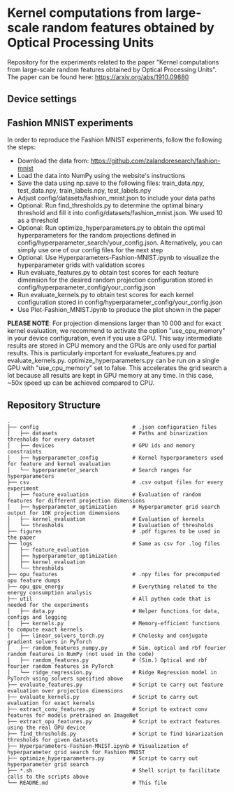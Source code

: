 # Kernel computations from large-scale random features obtained by Optical Processing Units
Repository for the experiments related to the paper "Kernel computations from large-scale random features obtained by Optical Processing Units". The paper can be found here: https://arxiv.org/abs/1910.09880

## Device settings

## Fashion MNIST experiments
In order to reproduce the Fashion MNIST experiments, follow the following the steps:
- Download the data from: https://github.com/zalandoresearch/fashion-mnist
- Load the data into NumPy using the website's instructions
- Save the data using np.save to the following files: train_data.npy, test_data.npy, train_labels.npy, test_labels.npy
- Adjust config/datasets/fashion_mnist.json to include your data paths
- Optional: Run find_thresholds.py to determine the optimal binary threshold and fill it into config/datasets/fashion_mnist.json. We used 10 as a threshold
- Optional: Run optimize_hyperparameters.py to obtain the optimal hyperparameters for the random projections defined in config/hyperparameter_search/your_config.json. Alternatively, you can simply use one of our config files for the next step
- Optional: Use Hyperparameters-Fashion-MNIST.ipynb to visualize the hyperparameter grids with validation scores
- Run evaluate_features.py to obtain test scores for each feature dimension for the desired random projection configuration stored in config/hyperparameter_config/your_config.json
- Run evaluate_kernels.py to obtain test scores for each kernel configuration stored in config/hyperparameter_config/your_config.json
- Use Plot-Fashion_MNIST.ipynb to produce the plot shown in the paper

**PLEASE NOTE**: For projection dimensions larger than 10 000 and for exact kernel evaluation, we recommend to activate the option "use_cpu_memory" in your device configuration, even if you use a GPU. This way intermediate results are stored in CPU memory and the GPUs are only used for partial results.
This is particularly important for evaluate_features.py and evaluate_kernels.py. optimize_hyperparameters.py can be run on a single GPU with "use_cpu_memory" set to false. This accelerates the grid search a lot because all results are kept in GPU memory at any time. In this case, ~50x speed up can be achieved compared to CPU.

## Repository Structure

    .
    ├── config                              # .json configuration files
    │   ├── datasets                        # Paths and binarization thresholds for every dataset
    │   ├── devices                         # GPU ids and memory constraints
    │   ├── hyperparameter_config           # Kernel hyperparameters used for feature and kernel evaluation
    │   └── hyperparameter_search           # Search ranges for hyperparameters
    ├── csv                                 # .csv output files for every experiment
    │   ├── feature_evaluation              # Evaluation of random features for different projection dimensions
    │   ├── hyperparameter_optimization     # Hyperparameter grid search output for 10K projection dimensions
    │   ├── kernel_evaluation               # Evaluation of kernels
    │   └── thresholds                      # Evaluation of thresholds
    ├── figures                             # .pdf figures to be used in the paper
    ├── logs                                # Same as csv for .log files
    │   ├── feature_evaluation
    │   ├── hyperparameter_optimization
    │   ├── kernel_evaluation
    │   └── thresholds
    ├── opu_features                        # .npy files for precomputed opu feature dumps
    ├── opu_gpu_energy                      # Everything related to the energy consumption analysis
    ├── util                                # All python code that is needed for the experiments
    │   ├── data.py                         # Helper functions for data, configs and logging
    │   ├── kernels.py                      # Memory-efficient functions to compute exact kernels
    │   ├── linear_solvers_torch.py         # Cholesky and conjugate gradient solvers in PyTorch
    │   ├── random_features_numpy.py        # Sim. optical and rbf fourier random features in NumPy (not used in the code)
    │   ├── random_features.py              # (Sim.) Optical and rbf fourier random features in PyTorch
    │   └── ridge_regression.py             # Ridge Regression model in PyTorch using solvers specified above
    ├── evaluate_features.py                # Script to carry out feature evaluation over projection dimensions
    ├── evaluate_kernels.py                 # Script to carry out evaluation for exact kernels
    ├── extract_conv_features.py            # Script to extract conv features for models pretrained on ImageNet
    ├── extract_opu_features.py             # Script to extract features using the real OPU device
    ├── find_thresholds.py                  # Script to find binarization thresholds for given datasets
    ├── Hyperparameters-Fashion-MNIST.ipynb # Visualization of hyperparameter grid search for Fashion MNIST
    ├── optimize_hyperparameters.py         # Script to carry out hyperparameter grid search
    ├── *.sh                                # Shell script to facilitate calls to the scripts above
    └── README.md                           # This file